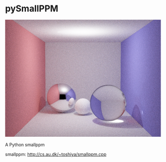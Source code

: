 pySmallPPM
==========

![](https://github.com/hanton/pySmallPPM/blob/master/pySmallPPM_10mi_14m.png?raw=true)

A Python smallppm

smallppm: http://cs.au.dk/~toshiya/smallppm.cpp
